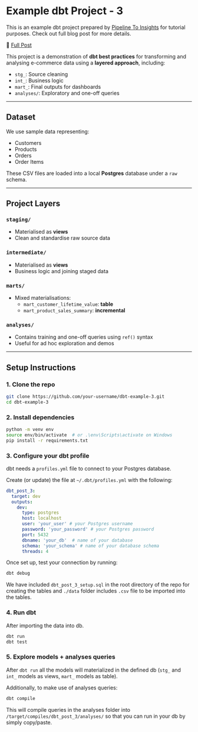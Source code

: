 # Example dbt Project - 3

This is an example dbt project prepared by [Pipeline To Insights](https://pipeline2insights.substack.com/) for tutorial purposes. Check out full blog post for more details.

🔗 [Full Post](post-link) 

This project is a demonstration of **dbt best practices** for transforming and analysing e-commerce data using a **layered approach**, including:

- `stg_`: Source cleaning
- `int_`: Business logic
- `mart_`: Final outputs for dashboards
- `analyses/`: Exploratory and one-off queries

---

## Dataset

We use sample data representing:

- Customers
- Products
- Orders
- Order Items

These CSV files are loaded into a local **Postgres** database under a `raw` schema.

---

## Project Layers

### `staging/`
- Materialised as **views**
- Clean and standardise raw source data

### `intermediate/`
- Materialised as **views**
- Business logic and joining staged data

### `marts/`
- Mixed materialisations:
  - `mart_customer_lifetime_value`: **table**
  - `mart_product_sales_summary`: **incremental**

### `analyses/`
- Contains training and one-off queries using `ref()` syntax
- Useful for ad hoc exploration and demos

---

## Setup Instructions

### 1. Clone the repo

```bash
git clone https://github.com/your-username/dbt-example-3.git
cd dbt-example-3
```

### 2. Install dependencies

```bash
python -m venv env
source env/bin/activate  # or .\env\Scripts\activate on Windows
pip install -r requirements.txt
```

### 3. Configure your dbt profile

dbt needs a `profiles.yml` file to connect to your Postgres database.

Create (or update) the file at `~/.dbt/profiles.yml` with the following:

```yaml
dbt_post_3:
  target: dev
  outputs:
    dev:
      type: postgres
      host: localhost
      user: 'your_user' # your Postgres username
      password: 'your_password' # your Postgres password
      port: 5432
      dbname: 'your_db'  # name of your database
      schema: 'your_schema' # name of your database schema
      threads: 4
```

Once set up, test your connection by running:

```bash
dbt debug
```

We have included `dbt_post_3_setup.sql` in the root directory of the repo for creating the tables and
`./data` folder includes `.csv` file to be imported into the tables.

### 4. Run dbt

After importing the data into db.

```bash
dbt run
dbt test
```

### 5. Explore models + analyses queries

After `dbt run` all the models will materialized in the defined db (`stg_` and `int_` models as views,
`mart_` models as table).

Additionally, to make use of analyses queries:

```bash
dbt compile
```

This will compile queries in the analyses folder into `/target/compiles/dbt_post_3/analyses/` so that 
you can run in your db by simply copy/paste.
